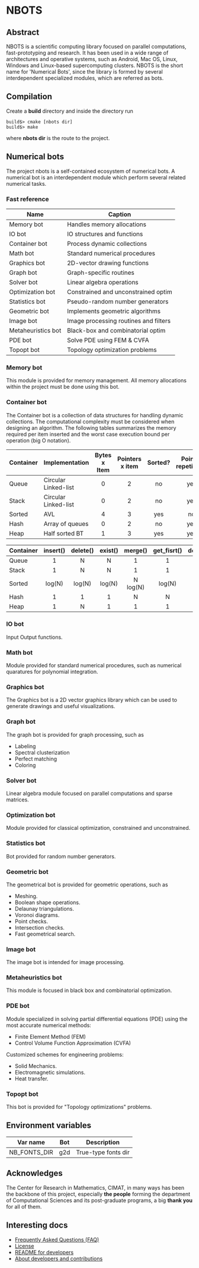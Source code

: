 # NBOTS

## Abstract

NBOTS is a scientific computing library focused on parallel computations,
fast-prototyping and research.
It has been used in a wide range of architectures and operative systems, such
as Android, Mac OS, Linux, Windows and Linux-based supercomputing clusters. 
NBOTS is the short name for 'Numerical Bots', since the library is formed by
several interdependent specialized modules, which are referred as bots.

## Compilation

Create a **build** directory and inside the directory run

```
build$> cmake [nbots dir]
build$> make
```

where **nbots dir** is the route to the project.

## Numerical bots

The project nbots is a self-contained ecosystem of numerical bots.
A numerical bot is an interdependent module which perform several related
numerical tasks.


### Fast reference

|          Name           |                Caption                 |
|-------------------------|----------------------------------------|
| Memory bot              | Handles memory allocations             |
| IO bot                  | IO structures and functions            |
| Container bot           | Process dynamic collections            |
| Math bot                | Standard numerical procedures          |
| Graphics bot            | 2D-vector drawing functions            |
| Graph bot               | Graph-specific routines                |
| Solver bot              | Linear algebra operations              |
| Optimization bot        | Constrained and unconstrained optim    |
| Statistics bot          | Pseudo-random number generators        |
| Geometric bot           | Implements geometric algorithms        |
| Image bot               | Image processing routines and filters  |
| Metaheuristics bot      | Black-box and combinatorial optim      |
| PDE bot                 | Solve PDE using FEM & CVFA             |
| Topopt bot              | Topology optimization problems         |

### Memory bot

This module is provided for memory management.
All memory allocations within the project must be done using this bot.

### Container bot

The Container bot is a collection of data structures for handling dynamic
collections.
The computational complexity must be considered when designing an algorithm.
The following tables summarizes the memory required per item inserted and
the worst case execution bound per operation (big O notation).

|Container | Implementation | Bytes x Item | Pointers x item | Sorted? | Pointer repetition? |
|-------|----------------------|:---:|:---:|:---:|:---:|
|Queue	| Circular Linked-list |  0  |  2  | no  | yes |
|Stack	| Circular Linked-list |  0  |  2  | no  | yes |
|Sorted	| AVL                  |  4  |  3  | yes | no  |
|Hash	| Array of queues      |  0  |  2  | no  | yes |
|Heap	| Half sorted BT       |  1  |  3  | yes | yes |


|Container | insert() | delete() | exist() | merge() | get_fisrt() | delete_first() | iteration |
|-------|:----:|:----:|:----:|:------:|:----:|:----:|:----:|
|Queue	|   1  |   N  |   N  |    1   |   1  |   1  |   1  |
|Stack	|   1  |   N  |   N  |    1   |   1  |   1  |   1  |
|Sorted	|log(N)|log(N)|log(N)|N log(N)|log(N)|log(N)|log(N)|
|Hash	|   1  |   1  |   1  |    N   |   N  |   N  |   1  |
|Heap	|   1  |   N  |   1  |    1   |   1  |log(N)|log(N)|

### IO bot

Input Output functions.

### Math bot

Module provided for standard numerical procedures, such as numerical quaratures
for polynomial integration.

### Graphics bot

The Graphics bot is a 2D vector graphics library which can be used to generate
drawings and useful visualizations.

### Graph bot

The graph bot is provided for graph processing, such as
- Labeling
- Spectral clusterization
- Perfect matching
- Coloring

### Solver bot

Linear algebra module focused on parallel computations and sparse matrices.

### Optimization bot

Module provided for classical optimization, constrained and unconstrained.

### Statistics bot

Bot provided for random number generators.

### Geometric bot

The geometrical bot is provided for geometric operations, such as
- Meshing.
- Boolean shape operations.
- Delaunay triangulations.
- Voronoi diagrams.
- Point checks.
- Intersection checks.
- Fast geometrical search.

### Image bot

The image bot is intended for image processing.

### Metaheuristics bot

This module is focused in black box and combinatorial optimization.

### PDE bot

Module specialized in solving partial differential equations (PDE) using the
most accurate numerical methods:

- Finite Element Method (FEM)
- Control Volume Function Approximation (CVFA)

Customized schemes for engineering problems:
- Solid Mechanics.
- Electromagnetic simulations.
- Heat transfer.

### Topopt bot

This bot is provided for "Topology optimizations" problems.

## Environment variables
|   Var name  | Bot |    Description      |
|-------------|-----|---------------------|
|NB_FONTS_DIR | g2d | True-type fonts dir |

## Acknowledges

The Center for Research in Mathematics, CIMAT, in many ways has been the
backbone of this project, especially **the people** forming the department of
Computational Sciences and its post-graduate programs, a big **thank you** for
all of them.

## Interesting docs
- [Frequently Asked Questions (FAQ)](FAQ.md)
- [License](LICENSE.md)
- [README for developers](README_DEVELOPERS.md)
- [About developers and contributions](CONTRIBUTIONS.md)
